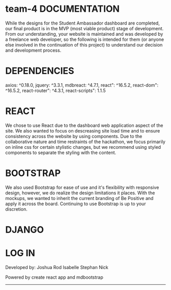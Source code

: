 # team-4 DOCUMENTATION

While the designs for the Student Ambassador dashboard are completed, our final product is in the MVP (most viable product) stage of development. From our understanding, your website is maintained and was developed by a freelance web developer, so the following is intended for them (or anyone else involved in the continuation of this project) to understand our decision and development process.


# DEPENDENCIES
 axios: ^0.18.0,
 jquery: ^3.3.1,
 mdbreact: ^4.7.1,
    react": ^16.5.2,
    react-dom": ^16.5.2,
    react-router": ^4.3.1,
    react-scripts": 1.1.5


# REACT
We chose to use React due to the dashboard web application aspect of the site. We also wanted to focus on descreasing site load time and to ensure consistency across the website by using components. Due to the collaborative nature and time restraints of the hackathon, we focus primarily on inline css for certain stylistic changes, but we recommend using styled components to separate the styling with the content.


# BOOTSTRAP
We also used Bootstrap for ease of use and it's flexibility with responsive design, however, we do realize the design limitations it places. With the mockups, we wanted to inherit the current branding of Be Positive and apply it across the board. Continuing to use Bootstrap is up to your discretion.


# DJANGO

# LOG IN

Developed by:
Joshua
Rod
Isabelle
Stephan
Nick

Powered by create react app and mdbootstrap

_____________________________
